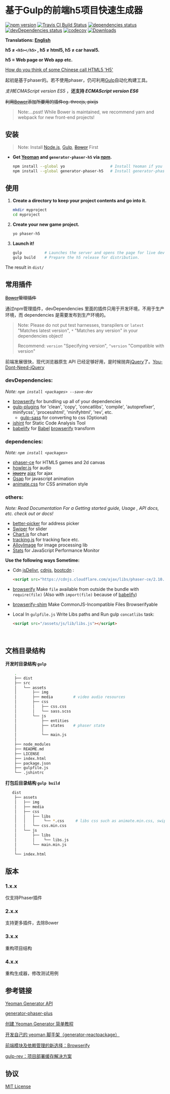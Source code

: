 # 基于Gulp的前端h5项目快速生成器

<div align="left">
    <div>
        <a href="https://www.npmjs.com/package/generator-phaser-h5"><img alt="npm version" src="https://img.shields.io/npm/v/generator-phaser-h5.svg"></a>
        <a href="https://travis-ci.org/Sanchez3/generator-phaser-h5"><img alt="Travis CI Build Status" src="https://travis-ci.org/Sanchez3/generator-phaser-h5.svg?branch=master"></a>
        <a href="https://david-dm.org/Sanchez3/generator-phaser-h5"><img alt="dependencies status" src="https://david-dm.org/Sanchez3/generator-phaser-h5/status.svg"></a>
        <a href="https://david-dm.org/Sanchez3/generator-phaser-h5?type=dev"><img alt="devDependencies status" src="https://david-dm.org/Sanchez3/generator-phaser-h5/dev-status.svg"/></a>
        <a href="https://codecov.io/gh/Sanchez3/generator-phaser-h5"><img alt="codecov" src="https://codecov.io/gh/Sanchez3/generator-phaser-h5/branch/master/graph/badge.svg" /></a>
        <a href="https://www.npmjs.com/package/generator-phaser-h5"><img alt="Downloads" src="https://img.shields.io/npm/dm/generator-phaser-h5.svg"></a>
    </div>
</div>

**Translations: [English](https://github.com/Sanchez3/generator-phaser-h5/blob/master/README.md)**

**h5 ≠ `<h5></h5>` ,  h5 ≠ html5,  h5 ≠ car haval5.**

**h5 = Web page or Web app etc.**

[How do you think of some Chinese call HTML5 'H5'](https://news.ycombinator.com/item?id=9875940)

起初是基于phaser的。若不使用phaser，仍可利用[Gulp](http://gulpjs.com/)自动化构建工具。

*支持ECMAScript version ES5* ，**还支持 *ECMAScript version ES6***

~~利用[Bower](https://bower.io/)添加所要用的插件eg. threejs, pixijs~~

>Note:...psst! While Bower is maintained, we recommend yarn and webpack for new front-end projects!



## 安装
>Note:  Install [Node.js](https://nodejs.org/en/), [Gulp](http://gulpjs.com/), ~~[Bower](https://bower.io/)~~ First

- **Get  [Yeoman](http://yeoman.io/) and `generator-phaser-h5` via [npm](https://www.npmjs.com/).**

    ```sh
    npm install --global yo                    # Install Yeoman if you don't have it yet.
    npm install --global generator-phaser-h5   # Install generator-phaser-h5
    ```




## 使用

1. **Create a directory to keep your project contents and go into it.**

    ```sh
    mkdir myproject
    cd myproject
    ```

2. **Create your new game project.**

    ```sh
    yo phaser-h5
    ```

3. **Launch it!**

    ```sh
    gulp          # Launches the server and opens the page for live development.
    gulp build    # Prepare the h5 release for distribution.
    ```


The result in  `dist/`



## 常用插件

~~[Bower](https://bower.io/)管理插件~~ 

通过npm管理插件，devDependencies  里面的插件只用于开发环境，不用于生产环境，而 dependencies  是需要发布到生产环境的。

> Note: Please do not put test harnesses, transpilers or `latest` "Matches latest version", `*` "Matches any version" in your dependencies object!
>
> Recommend: `version` "Specifying version", `^version` "Compatible with version"

前端发展很快，现代浏览器原生 API 已经足够好用，是时候抛弃[jQuery](https://jquery.com/)了。[You-Dont-Need-jQuery](https://github.com/nefe/You-Dont-Need-jQuery) 

### devDependencies:
*Note:  `npm install <packages> --save-dev`*

- [browserify](https://github.com/substack/node-browserify)  for bundling up all of your dependencies
- [gulp-plugins](http://gulpjs.com/plugins/)  for 'clean', 'copy', 'concatlibs', 'compile', 'autoprefixer', minifycss', 'processhtml', 'minifyhtml', 'rev', etc.
  - [gulp-sass](https://www.npmjs.com/package/gulp-sass) for converting to css (Optional)
- [jshint](http://jshint.com/)  for Static Code Analysis Tool
- [babelify](https://github.com/babel/babelify/)  for [Babel](https://github.com/babel/babel) [browserify](https://github.com/substack/node-browserify) transform

### dependencies:
*Note:  `npm install <packages>`*

- [phaser-ce](https://github.com/photonstorm/phaser-ce)  for HTML5 games and 2d canvas
- [howler.js](https://howlerjs.com/)  for audio 
- ~~[jquery](https://jquery.com/)~~  [ajax](https://github.com/fdaciuk/ajax)  for ajax
- [Gsap](https://greensock.com/gsap)  for javascript animation
- [animate.css](https://daneden.github.io/animate.css/)  for CSS animation style 


### others:
*Note: Read Documentation For a Getting started guide, Usage , API docs, etc. check out or docs!*

- [better-picker](https://github.com/ustbhuangyi/picker)  for  address picker 
- [Swiper](http://idangero.us/swiper/)  for slider
- [Chart.js](http://www.chartjs.org/)  for chart
- [tracking.js](https://github.com/eduardolundgren/tracking.js)  for tracking  face etc.
- [AlloyImage](https://github.com/AlloyTeam/AlloyImage)  for image processing lib
- [Stats](https://github.com/mrdoob/stats.js)  for JavaScript Performance Monitor 



**Use the following ways Sometime:**

- Cdn  [jsDelivr](http://www.jsdelivr.com/), [cdnjs](https://cdnjs.com/), [bootcdn](http://www.bootcdn.cn/) :  
  ```html
  <script src="https://cdnjs.cloudflare.com/ajax/libs/phaser-ce/2.10.5/phaser.js"></script>
  ```

- [browserify](https://github.com/substack/node-browserify#brequirefile-opts)  Make `file` available from outside the bundle with `require(file)` (Also with `import(file)` because of [babelify](https://github.com/babel/babelify/))

- [browserify-shim](https://github.com/thlorenz/browserify-shim)  Make CommonJS-Incompatible Files Browserifyable

- Local In `gulpfile.js` Write Libs paths and Run gulp `concatlibs` task:
  ```html
  <script src="/assets/js/lib/libs.js"></script>
  ```

  ​




## 文档目录结构

**开发时目录结构 `gulp`**
```sh
    .
    ├── dist
    ├── src
    │   └── assets
    │       ├── img
    │       ├── media         # video audio resources
    │       ├── css
    │       │   ├── css.css
    │       │   └── sass.scss
    │       └── js
    │           ├── entities
    │           ├── states    # phaser state
    │           │
    │           └── main.js    
    │
    ├── node_modules
    ├── README.md
    ├── LICENSE
    ├── index.html
    ├── package.json
    ├── gulpfile.js
    └── .jshintrc   
```

**打包后目录结构 `gulp build`**

```sh
   dist
    ├── assets
    │   ├── img
    │   ├── media
    │   ├── css
    │   │   ├── libs
    │   │   │	 └── *.css 	   # libs css such as animate.min.css, swiper.min.css
    │   │   └── css.min.css
    │   └── js
    │       ├── libs
    │       │    └── libs.js
    │       └── main.min.js
    │
    └── index.html
```



## 版本

### 1.x.x

仅支持Phaser插件

### 2.x.x

支持更多插件，去除Bower

### 3.x.x

重构项目结构

### 4.x.x

重构生成器，修改测试用例



## 参考链接

[Yeoman Generator API](http://yeoman.github.io/generator/)

[generator-phaser-plus](https://github.com/rblopes/generator-phaser-plus)

[创建 Yeoman Generator 简单教程](http://www.jianshu.com/p/9f3e6bcdb274)

[开发自己的 yeoman 脚手架（generator-reactpackage）](https://juejin.im/entry/57c938510e3dd90063e3c725)

[前端模块及依赖管理的新选择：Browserify](http://acgtofe.com/posts/2015/06/modular-javascript-with-browserify)

[gulp-rev：项目部署缓存解决方案](http://www.cnblogs.com/1wen/p/5421212.html)



## 协议

[MIT License](https://github.com/Sanchez3/generator-phaser-h5/blob/master/LICENSE)
